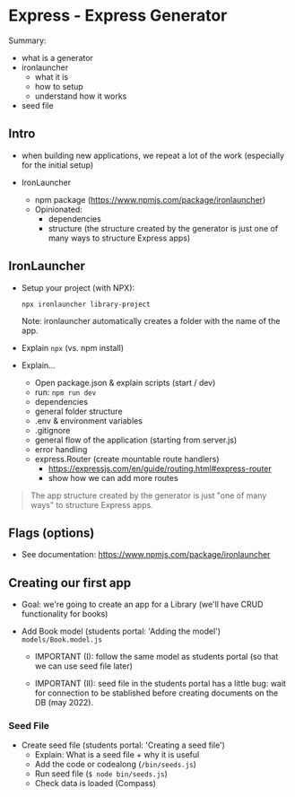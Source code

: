 

# Express - Express Generator


Summary:
- what is a generator
- ironlauncher
  - what it is
  - how to setup
  - understand how it works
- seed file




## Intro

- when building new applications, we repeat a lot of the work (especially for the initial setup)

- IronLauncher
  - npm package (https://www.npmjs.com/package/ironlauncher)
  - Opinionated:
    - dependencies
    - structure (the structure created by the generator is just one of many ways to structure Express apps)




## IronLauncher


- Setup your project (with NPX):

    ```
    npx ironlauncher library-project
    ```

    Note: ironlauncher automatically creates a folder with the name of the app.

- Explain `npx` (vs. npm install)

- Explain...
  - Open package.json & explain scripts (start / dev)
  - run: `npm run dev`
  - dependencies
  - general folder structure
  - .env & environment variables
  - .gitignore
  - general flow of the application (starting from server.js)
  - error handling
  - express.Router (create mountable route handlers)
    - https://expressjs.com/en/guide/routing.html#express-router
    - show how we can add more routes



> The app structure created by the generator is just "one of many ways" to structure Express apps.




## Flags (options)

- See documentation: https://www.npmjs.com/package/ironlauncher




## Creating our first app

- Goal: we're going to create an app for a Library (we'll have CRUD functionality for books)

- Add Book model (students portal: 'Adding the model')
  `models/Book.model.js`

  - IMPORTANT (I): follow the same model as students portal (so that we can use seed file later)

  - IMPORTANT (II): seed file in the students portal has a little bug: wait for connection to be stablished before creating documents on the DB (may 2022).


### Seed File

- Create seed file (students portal: 'Creating a seed file')
  - Explain: What is a seed file + why it is useful
  - Add the code or codealong (`/bin/seeds.js`)
  - Run seed file (`$ node bin/seeds.js`)
  - Check data is loaded (Compass)

  